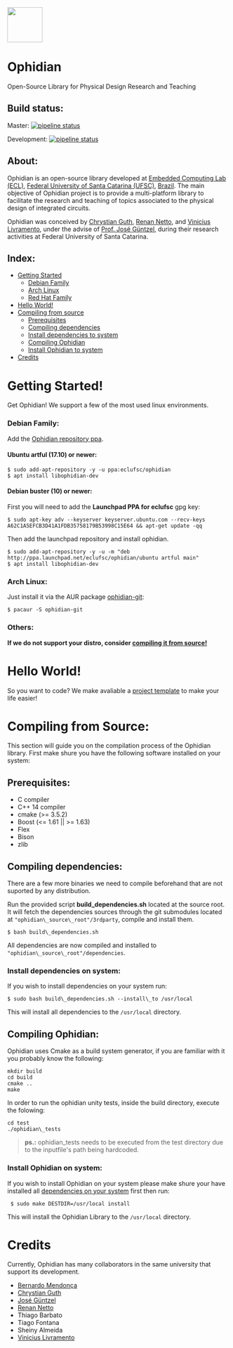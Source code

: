 <img src="https://gitlab.com/eclufsc/ophidian/raw/master/logo.png" width=80 /> 

# Ophidian
Open-Source Library for Physical Design Research and Teaching

## Build status:
Master: [![pipeline status](https://gitlab.com/eclufsc/ophidian/badges/master/pipeline.svg)](https://gitlab.com/eclufsc/ophidian/commits/master)

Development: [![pipeline status](https://gitlab.com/eclufsc/ophidian/badges/development/pipeline.svg)](https://gitlab.com/eclufsc/ophidian/commits/development)

## About:
Ophidian is an open-source library developed at [Embedded Computing Lab (ECL)](http://eclab.paginas.ufsc.br/), [Federal University of Santa Catarina (UFSC)](http://ufsc.br/), [Brazil](https://www.google.com.br/maps/place/Departamento+de+Inform%C3%A1tica+e+Estat%C3%ADstica/@-27.600561,-48.520762,17z/data=!3m1!4b1!4m5!3m4!1s0x95273900f56d3f99:0xc2fd35f96d3fb9b3!8m2!3d-27.6005658!4d-48.5185733?hl=en). The main objective of Ophidian project is to provide a multi-platform library to facilitate the research and teaching of topics associated to the physical design of integrated circuits.

Ophidian was conceived by [Chrystian Guth](http://csguth.com), [Renan Netto](https://renannetto.github.io/), and [Vinicius Livramento](http://vinilivramento.com), under the advise of [Prof. José Güntzel](https://www.inf.ufsc.br/~j.guntzel/), during their research activities at Federal University of Santa Catarina.

## Index:
* [Getting Started](#getting-started)
    * [Debian Family](#debian-family)
    * [Arch Linux](#arch-linux)
    * [Red Hat Family](#red-hat-family)
* [Hello World!](#hello-world)
* [Compiling from source](#compiling-from-source)
    * [Prerequisites](#prerequisites)
    * [Compiling dependencies](#compiling-dependencies)
    * [Install dependencies to system](#install-dependencies-to-system)
    * [Compiling Ophidian](#compiling-ophidian)
    * [Install Ophidian to system](#install-ophidian-to-system)
* [Credits](#credits)

# Getting Started!
Get Ophidian! We support a few of the most used linux environments.

### Debian Family:
Add the [Ophidian repository ppa](https://launchpad.net/~eclufsc/+archive/ubuntu/ophidian).

#### Ubuntu artful (17.10) or newer:
```
$ sudo add-apt-repository -y -u ppa:eclufsc/ophidian
$ apt install libophidian-dev
```

#### Debian buster (10) or newer:
First you will need to add the **Launchpad PPA for eclufsc** gpg key:
```
$ sudo apt-key adv --keyserver keyserver.ubuntu.com --recv-keys A62C1A5EFCB3D41A1FDB35758179B53998C15E64 && apt-get update -qq
```

Then add the launchpad repository and install ophidian.
```
$ sudo add-apt-repository -y -u -m "deb http://ppa.launchpad.net/eclufsc/ophidian/ubuntu artful main"
$ apt install libophidian-dev
```

### Arch Linux:
Just install it via the AUR package [ophidian-git](https://aur.archlinux.org/packages/ophidian-git/):
```
$ pacaur -S ophidian-git
```

### Others:
**If we do not support your distro, consider [compiling it from source!](#compiling-from-source)**

# Hello World!
So you want to code? We make avaliable a [project template](https://gitlab.com/eclufsc/ophidian_project_template) to make your life easier!

# Compiling from Source:
This section will guide you on the compilation process of the Ophidian library. First make shure you have the following software installed on your system:
## Prerequisites:
* C compiler
* C++ 14 compiler 
* cmake (>= 3.5.2)
* Boost (<= 1.61 || >= 1.63)
* Flex
* Bison
* zlib

## Compiling dependencies:
There are a few more binaries we need to compile beforehand that are not suported by any distribution.

Run the provided script **build\_dependencies.sh** located at the source root. It will fetch the dependencies sources through the git submodules located at `"ophidian\_source\_root"/3rdparty`, compile and install them.
```
$ bash build\_dependencies.sh
```
All dependencies are now compiled and installed to `"ophidian\_source\_root"/dependencies`.

### Install dependencies on system:
If you wish to install dependencies on your system run:
```
$ sudo bash build\_dependencies.sh --install\_to /usr/local
```
This will install all dependencies to the `/usr/local` directory.

## Compiling Ophidian:
Ophidian uses Cmake as a build system generator, if you are familiar with it you probably know the following:
```
mkdir build
cd build
cmake ..
make
```
In order to run the ophidian unity tests, inside the build directory, execute the folowing:
```
cd test
./ophidian\_tests
```
> **ps.:** ophidian\_tests needs to be executed from the test directory due to the inputfile's path being hardcoded.

### Install Ophidian on system:
If you wish to install Ophidian on your system please make shure your have installed all [dependencies on your system](#install-dependencies-to-system) first then run:
```
 $ sudo make DESTDIR=/usr/local install
```
This will install the Ophidian Library to the `/usr/local` directory.

# Credits
Currently, Ophidian has many collaborators in the same university that support its development.
* [Bernardo Mendonça](http://tarberd.me)
* [Chrystian Guth](http://csguth.com)
* [José Güntzel](https://www.inf.ufsc.br/~j.guntzel/)
* [Renan Netto](https://renannetto.github.io/)
* Thiago Barbato
* Tiago Fontana
* Sheiny Almeida
* [Vinicius Livramento](http://vinilivramento.com)
